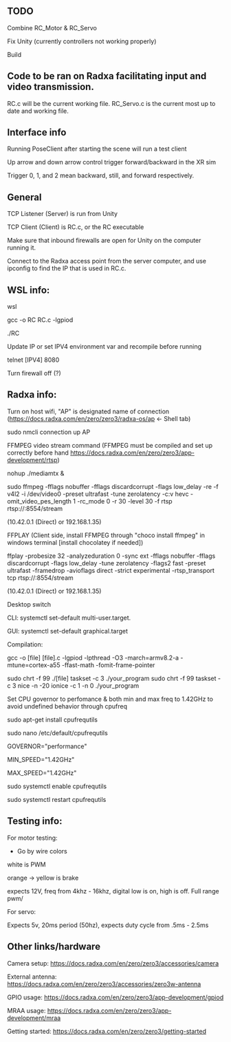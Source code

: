 ## TODO
Combine RC_Motor & RC_Servo

Fix Unity (currently controllers not working properly)

Build

## Code to be ran on Radxa facilitating input and video transmission.
RC.c will be the current working file.
RC_Servo.c is the current most up to date and working file.

## Interface info
Running PoseClient after starting the scene will run a test client

Up arrow and down arrow control trigger forward/backward in the XR sim

Trigger 0, 1, and 2 mean backward, still, and forward respectively.

## General
TCP Listener (Server) is run from Unity

TCP Client (Client) is RC.c, or the RC executable

Make sure that inbound firewalls are open for Unity on the computer running it.

Connect to the Radxa access point from the server computer, and use ipconfig to find the IP that is used in RC.c.

## WSL info:

wsl

gcc -o RC RC.c -lgpiod

./RC

Update IP or set IPV4 environment var and recompile before running

telnet [IPV4] 8080

Turn firewall off (?)

## Radxa info:

Turn on host wifi, "AP" is designated name of connection (https://docs.radxa.com/en/zero/zero3/radxa-os/ap <- Shell tab)

sudo nmcli connection up AP

FFMPEG video stream command (FFMPEG must be compiled and set up correctly before hand https://docs.radxa.com/en/zero/zero3/app-development/rtsp)

nohup ./mediamtx &

sudo ffmpeg -fflags nobuffer -fflags discardcorrupt -flags low_delay -re -f v4l2 -i /dev/video0 -preset ultrafast -tune zerolatency -c:v hevc -omit_video_pes_length 1 -rc_mode 0 -r 30 -level 30 -f rtsp rtsp://<IP>:8554/stream

(10.42.0.1 (Direct) or 192.168.1.35)

FFPLAY (Client side, install FFMPEG through "choco install ffmpeg" in windows terminal [install chocolatey if needed])

ffplay -probesize 32 -analyzeduration 0 -sync ext -fflags nobuffer -fflags discardcorrupt -flags low_delay -tune zerolatency -flags2 fast -preset ultrafast -framedrop -avioflags direct -strict experimental -rtsp_transport tcp rtsp://<IP>:8554/stream

(10.42.0.1 (Direct) or 192.168.1.35)

Desktop switch

CLI: systemctl set-default multi-user.target.

GUI: systemctl set-default graphical.target

Compilation:

gcc -o [file] [file].c -lgpiod -lpthread -O3 -march=armv8.2-a -mtune=cortex-a55 -ffast-math -fomit-frame-pointer

sudo chrt -f 99 ./[file]
taskset -c 3 ./your_program
sudo chrt -f 99 taskset -c 3 nice -n -20 ionice -c 1 -n 0 ./your_program


Set CPU governor to perfomance & both min and max freq to 1.42GHz to avoid undefined behavior through cpufreq

sudo apt-get install cpufrequtils

sudo nano /etc/default/cpufrequtils

GOVERNOR="performance"

MIN_SPEED="1.42GHz"

MAX_SPEED="1.42GHz"

sudo systemctl enable cpufrequtils

sudo systemctl restart cpufrequtils

## Testing info:
For motor testing:

- Go by wire colors

white is PWM

orange -> yellow is brake

expects 12V, freq from 4khz - 16khz, digital low is on, high is off. Full range pwm/


For servo:

Expects 5v, 20ms period (50hz), expects duty cycle from .5ms - 2.5ms

## Other links/hardware
Camera setup: https://docs.radxa.com/en/zero/zero3/accessories/camera

External antenna: https://docs.radxa.com/en/zero/zero3/accessories/zero3w-antenna

GPIO usage: https://docs.radxa.com/en/zero/zero3/app-development/gpiod

MRAA usage: https://docs.radxa.com/en/zero/zero3/app-development/mraa

Getting started: https://docs.radxa.com/en/zero/zero3/getting-started
